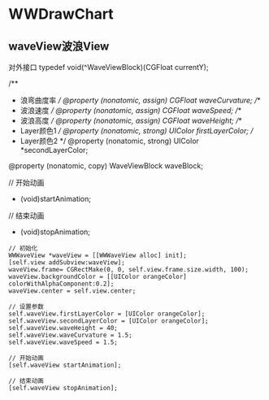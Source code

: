 # WWDrawChart

## waveView波浪View

对外接口
typedef void(^WaveViewBlock)(CGFloat currentY);

/**
*  浪弯曲度率
*/
@property (nonatomic, assign) CGFloat waveCurvature;
/**
*  波浪速度
*/
@property (nonatomic, assign) CGFloat waveSpeed;
/**
*  波浪高度
*/
@property (nonatomic, assign) CGFloat waveHeight;
/**
*  Layer颜色1
*/
@property (nonatomic, strong) UIColor *firstLayerColor;
/**
*  Layer颜色2
*/
@property (nonatomic, strong) UIColor *secondLayerColor;


@property (nonatomic, copy) WaveViewBlock waveBlock;

// 开始动画
- (void)startAnimation;

// 结束动画
- (void)stopAnimation;



```
// 初始化
WWWaveView *waveView = [[WWWaveView alloc] init];
[self.view addSubview:waveView];
waveView.frame= CGRectMake(0, 0, self.view.frame.size.width, 100);
waveView.backgroundColor = [[UIColor orangeColor] colorWithAlphaComponent:0.2];
waveView.center = self.view.center;

// 设置参数
self.waveView.firstLayerColor = [UIColor orangeColor];
self.waveView.secondLayerColor = [UIColor orangeColor];
self.waveView.waveHeight = 40;
self.waveView.waveCurvature = 1.5;
self.waveView.waveSpeed = 1.5;

// 开始动画
[self.waveView startAnimation];

// 结束动画
[self.waveView stopAnimation];

```
